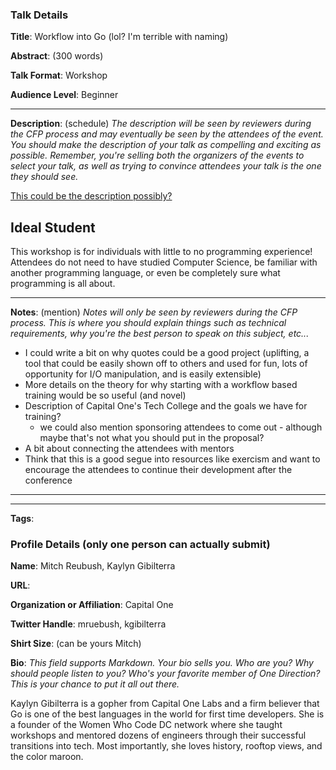 ### Talk Details

**Title**: Workflow into Go (lol? I'm terrible with naming)

**Abstract**: (300 words)

**Talk Format**: Workshop

**Audience Level**: Beginner

--------------------------

**Description**: (schedule)
*The description will be seen by reviewers during the CFP process and may eventually be seen by the attendees of the event.*
*You should make the description of your talk as compelling and exciting as possible. Remember, you're selling both the organizers of the events to select your talk, as well as trying to convince attendees your talk is the one they should see.*

[This could be the description possibly?](GopherConWorkshop.md)


## Ideal Student
This workshop is for individuals with little to no programming experience! Attendees do not need to have studied Computer Science, be familiar with another programming language, or even be completely sure what programming is all about. 

--------------------------

**Notes**: (mention)
*Notes will only be seen by reviewers during the CFP process. This is where you should explain things such as technical requirements, why you're the best person to speak on this subject, etc...*

- I could write a bit on why quotes could be a good project (uplifting, a tool that could be easily shown off to others and used for fun, lots of opportunity for I/O manipulation, and is easily extensible)
- More details on the theory for why starting with a workflow based training would be so useful (and novel)
- Description of Capital One's Tech College and the goals we have for training?
    - we could also mention sponsoring attendees to come out - although maybe that's not what you should put in the proposal?
- A bit about connecting the attendees with mentors
- Think that this is a good segue into resources like exercism and want to encourage the attendees to continue their development after the conference


--------------------------------------
--------------------------------------


**Tags**:

### Profile Details (only one person can actually submit)

**Name**: Mitch Reubush, Kaylyn Gibilterra

**URL**:

**Organization or Affiliation**: Capital One

**Twitter Handle**: mruebush, kgibilterra

**Shirt Size**: (can be yours Mitch)

**Bio**:
*This field supports Markdown. Your bio sells you. Who are you? Why should people listen to you? Who's your favorite member of One Direction? 
This is your chance to put it all out there.*


Kaylyn Gibilterra is a gopher from Capital One Labs and a firm believer that Go is one of the best languages in the world for first time developers.
She is a founder of the Women Who Code DC network where she taught workshops and mentored dozens of engineers through their successful transitions into tech. 
Most importantly, she loves history, rooftop views, and the color maroon.